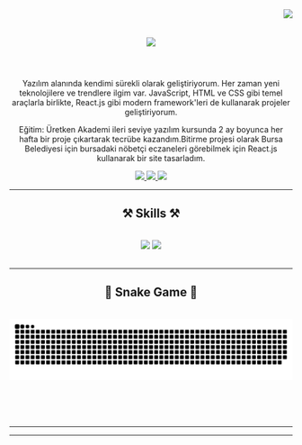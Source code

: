 <img align="right" src="https://visitor-badge.laobi.icu/badge?page_id=salesp07.salesp07" />

<h1 align="center">
    <img src="https://readme-typing-svg.herokuapp.com/?font=Righteous&size=35&center=true&vCenter=true&width=500&height=70&duration=4000&lines=MERBAHA!+👋;+Ben+Emirhan+Kurtay!;" />
</h1>



<br/>

<div align="center">
 
 Yazılım alanında kendimi sürekli olarak geliştiriyorum. Her zaman yeni teknolojilere ve trendlere ilgim var. JavaScript, HTML ve CSS gibi temel araçlarla birlikte, React.js gibi modern framework'leri de kullanarak projeler geliştiriyorum.

Eğitim: Üretken Akademi ileri seviye yazılım kursunda 2 ay boyunca her hafta bir proje çıkartarak tecrübe kazandım.Bitirme projesi olarak Bursa Belediyesi için bursadaki nöbetçi eczaneleri görebilmek için
React.js kullanarak bir site tasarladım.

 </div>
 
<div align="center"> 
  <a href="mailto:e.kurtay@hotmail.com">
    <img src="https://img.shields.io/badge/email-333333?style=for-the-badge&logo=gmail&logoColor=red" />
  </a>
  <a href="www.linkedin.com/in/emirhan-kurtay-672952122" target="_blank">
    <img src="https://img.shields.io/badge/LinkedIn-0077B5?style=for-the-badge&logo=linkedin&logoColor=white" target="_blank" />
  </a>
  <a href="mailto:e.kurtay@hotmail.com">
    <img src="https://img.shields.io/badge/WebSite-333333?style=for-the-badge&logo=gmail&logoColor=red" />
  </a>
  
</div>

 <hr/>
 
<h2 align="center">⚒️ Skills ⚒️</h2>
<br/>
<div align="center">
    <img src="https://skillicons.dev/icons?i=react,bootstrap,html,css,vscode,github,tailwind,git,r" />
    <img src="https://skillicons.dev/icons?i=nodejs,python,javascript,typescript,bootstrap" /><br>
</div>

<br/>
<hr/>

<div align="center">
  <h2>🐍 Snake Game 🐍</h2>
  <br>
  <img alt="snake eating my contributions" src="https://raw.githubusercontent.com/salesp07/salesp07/output/github-contribution-grid-snake.svg" />
  
  <br/><br/><br/>
</div>

<hr/>



<hr/>

